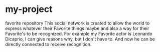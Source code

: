 # my-project
favorite repository
This social network is created to allow the world to express whatever their Favorite things maybe and also a way for their Favorite's to be recognized. For example my Favorite actor is Leonardo Dicaprio, I can give reasons why, but I don't have to. And now he can be directly connected to receive recognition.

